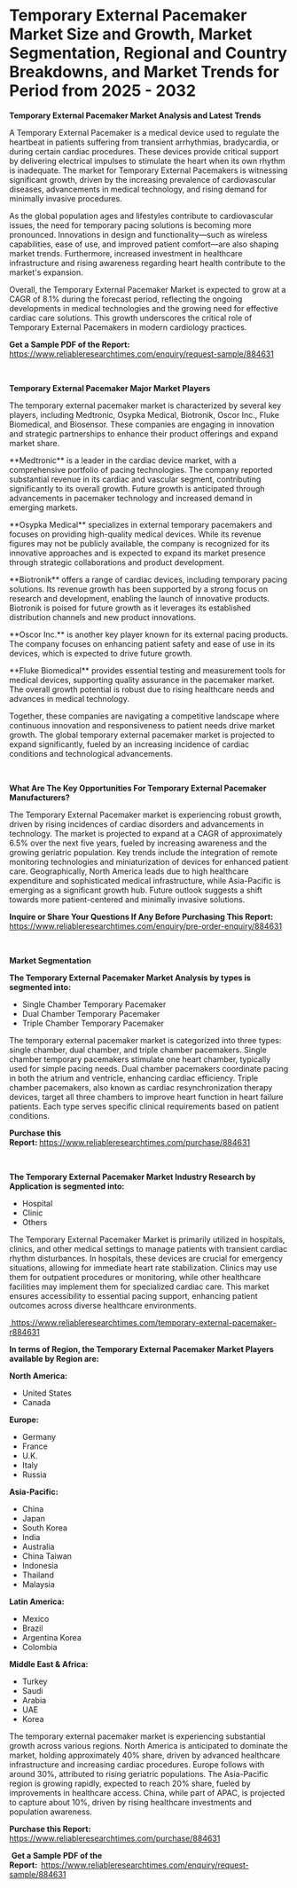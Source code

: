 <p><h1>Temporary External Pacemaker Market Size and Growth, Market Segmentation, Regional and Country Breakdowns, and Market Trends for Period from 2025 -  2032</h1></p><p><strong>Temporary External Pacemaker Market Analysis and Latest Trends</strong></p>
<p><p>A Temporary External Pacemaker is a medical device used to regulate the heartbeat in patients suffering from transient arrhythmias, bradycardia, or during certain cardiac procedures. These devices provide critical support by delivering electrical impulses to stimulate the heart when its own rhythm is inadequate. The market for Temporary External Pacemakers is witnessing significant growth, driven by the increasing prevalence of cardiovascular diseases, advancements in medical technology, and rising demand for minimally invasive procedures. </p><p>As the global population ages and lifestyles contribute to cardiovascular issues, the need for temporary pacing solutions is becoming more pronounced. Innovations in design and functionality—such as wireless capabilities, ease of use, and improved patient comfort—are also shaping market trends. Furthermore, increased investment in healthcare infrastructure and rising awareness regarding heart health contribute to the market's expansion. </p><p>Overall, the Temporary External Pacemaker Market is expected to grow at a CAGR of 8.1% during the forecast period, reflecting the ongoing developments in medical technologies and the growing need for effective cardiac care solutions. This growth underscores the critical role of Temporary External Pacemakers in modern cardiology practices.</p></p>
<p><strong>Get a Sample PDF of the Report:&nbsp;</strong> <a href="https://www.reliableresearchtimes.com/enquiry/request-sample/884631?utm_campaign=3088&utm_medium=2&utm_source=Github&utm_content=ia&utm_term=13042025&utm_id=temporary-external-pacemaker">https://www.reliableresearchtimes.com/enquiry/request-sample/884631</a></p>
<p>&nbsp;</p>
<p><strong>Temporary External Pacemaker Major Market Players</strong></p>
<p><p>The temporary external pacemaker market is characterized by several key players, including Medtronic, Osypka Medical, Biotronik, Oscor Inc., Fluke Biomedical, and Biosensor. These companies are engaging in innovation and strategic partnerships to enhance their product offerings and expand market share.</p><p>**Medtronic** is a leader in the cardiac device market, with a comprehensive portfolio of pacing technologies. The company reported substantial revenue in its cardiac and vascular segment, contributing significantly to its overall growth. Future growth is anticipated through advancements in pacemaker technology and increased demand in emerging markets.</p><p>**Osypka Medical** specializes in external temporary pacemakers and focuses on providing high-quality medical devices. While its revenue figures may not be publicly available, the company is recognized for its innovative approaches and is expected to expand its market presence through strategic collaborations and product development.</p><p>**Biotronik** offers a range of cardiac devices, including temporary pacing solutions. Its revenue growth has been supported by a strong focus on research and development, enabling the launch of innovative products. Biotronik is poised for future growth as it leverages its established distribution channels and new product innovations.</p><p>**Oscor Inc.** is another key player known for its external pacing products. The company focuses on enhancing patient safety and ease of use in its devices, which is expected to drive future growth.</p><p>**Fluke Biomedical** provides essential testing and measurement tools for medical devices, supporting quality assurance in the pacemaker market. The overall growth potential is robust due to rising healthcare needs and advances in medical technology.</p><p>Together, these companies are navigating a competitive landscape where continuous innovation and responsiveness to patient needs drive market growth. The global temporary external pacemaker market is projected to expand significantly, fueled by an increasing incidence of cardiac conditions and technological advancements.</p></p>
<p>&nbsp;</p>
<p><strong>What Are The Key Opportunities For Temporary External Pacemaker Manufacturers?</strong></p>
<p><p>The Temporary External Pacemaker market is experiencing robust growth, driven by rising incidences of cardiac disorders and advancements in technology. The market is projected to expand at a CAGR of approximately 6.5% over the next five years, fueled by increasing awareness and the growing geriatric population. Key trends include the integration of remote monitoring technologies and miniaturization of devices for enhanced patient care. Geographically, North America leads due to high healthcare expenditure and sophisticated medical infrastructure, while Asia-Pacific is emerging as a significant growth hub. Future outlook suggests a shift towards more patient-centered and minimally invasive solutions.</p></p>
<p><strong>Inquire or Share Your Questions If Any Before Purchasing This Report:</strong> <a href="https://www.reliableresearchtimes.com/enquiry/pre-order-enquiry/884631?utm_campaign=3088&utm_medium=2&utm_source=Github&utm_content=ia&utm_term=13042025&utm_id=temporary-external-pacemaker">https://www.reliableresearchtimes.com/enquiry/pre-order-enquiry/884631</a></p>
<p>&nbsp;</p>
<p><strong>Market Segmentation</strong></p>
<p><strong>The Temporary External Pacemaker Market Analysis by types is segmented into:</strong></p>
<p><ul><li>Single Chamber Temporary Pacemaker</li><li>Dual Chamber Temporary Pacemaker</li><li>Triple Chamber Temporary Pacemaker</li></ul></p>
<p><p>The temporary external pacemaker market is categorized into three types: single chamber, dual chamber, and triple chamber pacemakers. Single chamber temporary pacemakers stimulate one heart chamber, typically used for simple pacing needs. Dual chamber pacemakers coordinate pacing in both the atrium and ventricle, enhancing cardiac efficiency. Triple chamber pacemakers, also known as cardiac resynchronization therapy devices, target all three chambers to improve heart function in heart failure patients. Each type serves specific clinical requirements based on patient conditions.</p></p>
<p><strong>Purchase this Report:&nbsp;</strong><a href="https://www.reliableresearchtimes.com/purchase/884631?utm_campaign=3088&utm_medium=2&utm_source=Github&utm_content=ia&utm_term=13042025&utm_id=temporary-external-pacemaker">https://www.reliableresearchtimes.com/purchase/884631</a></p>
<p>&nbsp;</p>
<p><strong>The Temporary External Pacemaker Market Industry Research by Application is segmented into:</strong></p>
<p><ul><li>Hospital</li><li>Clinic</li><li>Others</li></ul></p>
<p><p>The Temporary External Pacemaker Market is primarily utilized in hospitals, clinics, and other medical settings to manage patients with transient cardiac rhythm disturbances. In hospitals, these devices are crucial for emergency situations, allowing for immediate heart rate stabilization. Clinics may use them for outpatient procedures or monitoring, while other healthcare facilities may implement them for specialized cardiac care. This market ensures accessibility to essential pacing support, enhancing patient outcomes across diverse healthcare environments.</p></p>
<p><a href="https://www.reliableresearchtimes.com/temporary-external-pacemaker-r884631?utm_campaign=3088&utm_medium=2&utm_source=Github&utm_content=ia&utm_term=13042025&utm_id=temporary-external-pacemaker">&nbsp;https://www.reliableresearchtimes.com/temporary-external-pacemaker-r884631</a></p>
<p><strong>In terms of Region, the Temporary External Pacemaker Market Players available by Region are:</strong></p>
<p>
    <p> <strong> North America: </strong>
        <ul>
            <li>United States</li>
            <li>Canada</li>
        </ul>
        </p> 
    <p> <strong> Europe: </strong>
        <ul>
            <li>Germany</li>
            <li>France</li>
            <li>U.K.</li>
            <li>Italy</li>
            <li>Russia</li>
        </ul>
        </p> 
    <p> <strong> Asia-Pacific: </strong>
        <ul>
            <li>China</li>
            <li>Japan</li>
            <li>South Korea</li>
            <li>India</li>
            <li>Australia</li>
            <li>China Taiwan</li>
            <li>Indonesia</li>
            <li>Thailand</li>
            <li>Malaysia</li>
        </ul>
        </p> 
    <p> <strong> Latin America: </strong>
        <ul>
            <li>Mexico</li>
            <li>Brazil</li>
            <li>Argentina Korea</li>
            <li>Colombia</li>
        </ul>
        </p> 
    <p> <strong> Middle East & Africa: </strong>
        <ul>
            <li>Turkey</li>
            <li>Saudi</li>
            <li>Arabia</li>
            <li>UAE</li>
            <li>Korea</li>
        </ul>
    </p>
    </p>
<p><p>The temporary external pacemaker market is experiencing substantial growth across various regions. North America is anticipated to dominate the market, holding approximately 40% share, driven by advanced healthcare infrastructure and increasing cardiac procedures. Europe follows with around 30%, attributed to rising geriatric populations. The Asia-Pacific region is growing rapidly, expected to reach 20% share, fueled by improvements in healthcare access. China, while part of APAC, is projected to capture about 10%, driven by rising healthcare investments and population awareness.</p></p>
<p><strong>Purchase this Report: </strong><a href="https://www.reliableresearchtimes.com/purchase/884631?utm_campaign=3088&utm_medium=2&utm_source=Github&utm_content=ia&utm_term=13042025&utm_id=temporary-external-pacemaker">https://www.reliableresearchtimes.com/purchase/884631</a></p>
<p>&nbsp;<strong>Get a Sample PDF of the Report:&nbsp;&nbsp;</strong><a href="https://www.reliableresearchtimes.com/enquiry/request-sample/884631?utm_campaign=3088&utm_medium=2&utm_source=Github&utm_content=ia&utm_term=13042025&utm_id=temporary-external-pacemaker">https://www.reliableresearchtimes.com/enquiry/request-sample/884631</a></p>
<p><strong></strong></p>
<p><p></p><p></p><p></p></p>